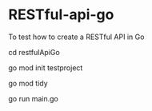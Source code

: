 # RESTful-api-go
To test how to create a RESTful API in Go


cd restfulApiGo

go mod init testproject

go mod tidy

go run main.go
